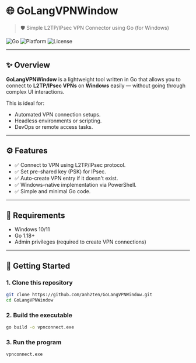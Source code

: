 # 🌐 GoLangVPNWindow

> 🛡️ Simple L2TP/IPsec VPN Connector using Go (for Windows)

![Go](https://img.shields.io/badge/Made%20with-Go-blue?style=flat-square)
![Platform](https://img.shields.io/badge/Platform-Windows-0078D6?style=flat-square)
![License](https://img.shields.io/github/license/anh2ten/GoLangVPNWindow?style=flat-square)

---

## ✨ Overview

**GoLangVPNWindow** is a lightweight tool written in Go that allows you to connect to **L2TP/IPsec VPNs** on **Windows** easily — without going through complex UI interactions.

This is ideal for:
- Automated VPN connection setups.
- Headless environments or scripting.
- DevOps or remote access tasks.

---

## ⚙️ Features

- ✅ Connect to VPN using L2TP/IPsec protocol.
- ✅ Set pre-shared key (PSK) for IPsec.
- ✅ Auto-create VPN entry if it doesn't exist.
- ✅ Windows-native implementation via PowerShell.
- ✅ Simple and minimal Go code.

---

## 🧰 Requirements

- Windows 10/11
- Go 1.18+
- Admin privileges (required to create VPN connections)

---
 
## 🚀 Getting Started

### 1. Clone this repository

```bash
git clone https://github.com/anh2ten/GoLangVPNWindow.git
cd GoLangVPNWindow
```

### 2. Build the executable

```bash
go build -o vpnconnect.exe
```

### 3. Run the program

```bash
vpnconnect.exe
```
   
